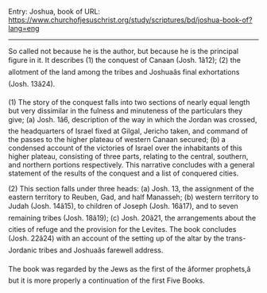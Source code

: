 Entry: Joshua, book of
URL: https://www.churchofjesuschrist.org/study/scriptures/bd/joshua-book-of?lang=eng

---

So called not because he is the author, but because he is the principal figure in it. It describes (1) the conquest of Canaan (Josh. 1â12); (2) the allotment of the land among the tribes and Joshuaâs final exhortations (Josh. 13â24).

(1) The story of the conquest falls into two sections of nearly equal length but very dissimilar in the fulness and minuteness of the particulars they give; (a) Josh. 1â6, description of the way in which the Jordan was crossed, the headquarters of Israel fixed at Gilgal, Jericho taken, and command of the passes to the higher plateau of western Canaan secured; (b) a condensed account of the victories of Israel over the inhabitants of this higher plateau, consisting of three parts, relating to the central, southern, and northern portions respectively. This narrative concludes with a general statement of the results of the conquest and a list of conquered cities.

(2) This section falls under three heads: (a) Josh. 13, the assignment of the eastern territory to Reuben, Gad, and half Manasseh; (b) western territory to Judah (Josh. 14â15), to children of Joseph (Josh. 16â17), and to seven remaining tribes (Josh. 18â19); (c) Josh. 20â21, the arrangements about the cities of refuge and the provision for the Levites. The book concludes (Josh. 22â24) with an account of the setting up of the altar by the trans-Jordanic tribes and Joshuaâs farewell address.

The book was regarded by the Jews as the first of the âformer prophets,â but it is more properly a continuation of the first Five Books.
